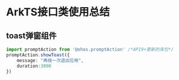 # ArkTS接口类使用总结

## toast弹窗组件

```ts
import promptAction from '@ohos.promptAction' /*API9+更新的库包*/
promptAction.showToast({
    message: "再按一次退出应用",
    duration:3000
})
```